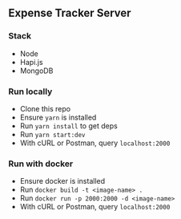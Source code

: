 ## Expense Tracker Server

### Stack

* Node
* Hapi.js
* MongoDB

### Run locally

* Clone this repo
* Ensure `yarn` is installed
* Run `yarn install` to get deps
* Run `yarn start:dev`
* With cURL or Postman, query `localhost:2000`

### Run with docker

* Ensure docker is installed
* Run `docker build -t <image-name> .`
* Run `docker run -p 2000:2000 -d <image-name>`
* With cURL or Postman, query `localhost:2000`
